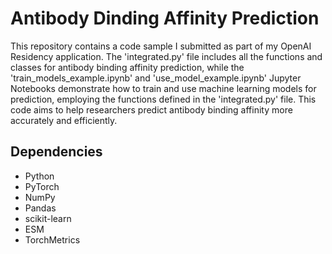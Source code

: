 # Antibody Dinding Affinity Prediction

This repository contains a code sample I submitted as part of my OpenAI Residency application. The 'integrated.py' file includes all the functions and classes for antibody binding affinity prediction, while the 'train_models_example.ipynb' and 'use_model_example.ipynb' Jupyter Notebooks demonstrate how to train and use machine learning models for prediction, employing the functions defined in the 'integrated.py' file. This code aims to help researchers predict antibody binding affinity more accurately and efficiently. 

## Dependencies
- Python
- PyTorch
- NumPy
- Pandas
- scikit-learn
- ESM
- TorchMetrics
